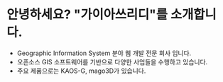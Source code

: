 # 안녕하세요? "가이아쓰리디"를 소개합니다.
* Geographic Information System 분야 웹 개발 전문 회사 입니다.
* 오픈소스 GIS 소프트웨어를 기반으로 다양한 사업들을 수행하고 있습니다.
* 주요 제품으로는 KAOS-G, mago3D가 있습니다.
